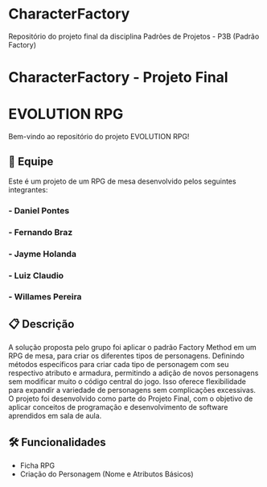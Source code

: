 # CharacterFactory
Repositório do projeto final da disciplina Padrões de Projetos - P3B (Padrão Factory)

# CharacterFactory - Projeto Final

# EVOLUTION RPG

Bem-vindo ao repositório do projeto EVOLUTION RPG!

## 👥 Equipe

Este é um projeto de um RPG de mesa desenvolvido pelos seguintes integrantes:

### - Daniel Pontes
### - Fernando Braz
### - Jayme Holanda
### - Luiz Claudio
### - Willames Pereira

## 📋 Descrição

A solução proposta pelo grupo foi aplicar o padrão Factory Method em um RPG de mesa, para criar os diferentes tipos de personagens. Definindo métodos específicos para criar cada tipo de personagem com seu respectivo atributo e armadura, permitindo a adição de novos personagens sem modificar muito o código central do jogo. Isso oferece flexibilidade para expandir a variedade de personagens sem complicações excessivas. O projeto foi desenvolvido como parte do Projeto Final, com o objetivo de aplicar conceitos de programação e desenvolvimento de software aprendidos em sala de aula.

## 🛠 Funcionalidades

- Ficha RPG
- Criação do Personagem (Nome e Atributos Básicos)
